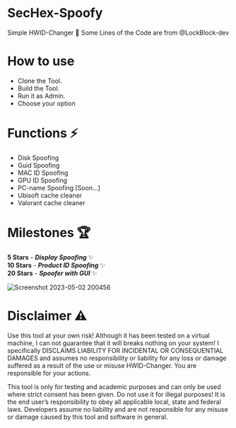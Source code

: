 # SecHex-Spoofy

Simple HWID-Changer 🔑︎
Some Lines of the Code are from @LockBlock-dev 


# How to use
+ Clone the Tool.
+ Build the Tool.
+ Run it as Admin.
+ Choose your option


# Functions ⚡
+ Disk Spoofing
+ Guid Spoofing
+ MAC ID Spoofing
+ GPU ID Spoofing
+ PC-name Spoofing [Soon...]
+ Ubisoft cache cleaner
+ Valorant cache cleaner


# Milestones 🏆
**5 Stars** - ***Display Spoofing*** ✨                             
**10 Stars** - ***Product ID Spoofing***  ✨                                                                
**20 Stars** - ***Spoofer with GUI*** ✨                                                      

![Screenshot 2023-05-02 200456](https://user-images.githubusercontent.com/96635023/235751072-1c467e2d-7b0b-4715-b196-85404a5f6ff0.png)

# Disclaimer ⚠️
Use this tool at your own risk! Although it has been tested on a virtual machine, I can not guarantee that it will breaks nothing on your system! I specifically DISCLAIMS LIABILITY FOR INCIDENTAL OR CONSEQUENTIAL DAMAGES and assumes no responsibility or liability for any loss or damage suffered as a result of the use or misuse HWID-Changer. You are responsible for your actions.

This tool is only for testing and academic purposes and can only be used where strict consent has been given. Do not use it for illegal purposes! It is the end user’s responsibility to obey all applicable local, state and federal laws. Developers assume no liability and are not responsible for any misuse or damage caused by this tool and software in general.
